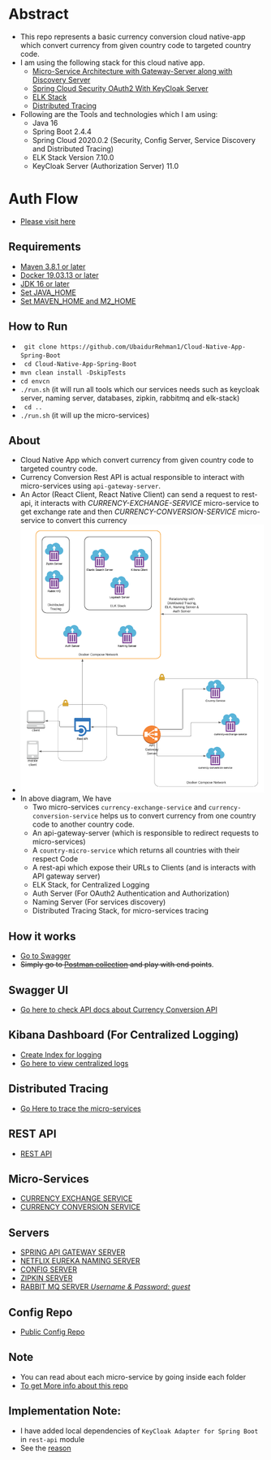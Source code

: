 Abstract
========
- This repo represents a basic currency conversion cloud native-app which convert currency from given country code to targeted country code.
- I am using the following stack for this cloud native app.   
    - [Micro-Service Architecture with Gateway-Server along with Discovery Server]()
    - [Spring Cloud Security OAuth2 With KeyCloak Server]()
    - [ELK Stack]()
    - [Distributed Tracing]()
- Following are the Tools and technologies which I am using:
  - Java 16
  - Spring Boot 2.4.4
  - Spring Cloud 2020.0.2 (Security, Config Server, Service Discovery and Distributed Tracing)
  - ELK Stack Version 7.10.0
  - KeyCloak Server (Authorization Server) 11.0
    
Auth Flow
=========
- [Please visit here](./resource/auth/auth-flow.md)

Requirements
-----------
- [Maven 3.8.1 or later](./resource/install-require-softwares.md#install-maven-and-jdk-16)
- [Docker 19.03.13 or later](./resource/install-require-softwares.md#install-docker)
- [JDK 16 or later](./resource/install-require-softwares.md#install-maven-and-jdk-16)
- [Set JAVA_HOME](./resource/install-require-softwares.md#install-maven-and-jdk-16)
- [Set MAVEN_HOME and M2_HOME](./resource/install-require-softwares.md#install-maven-and-jdk-16)

How to Run
----------
-   ``` git clone https://github.com/UbaidurRehman1/Cloud-Native-App-Spring-Boot```
-   ``` cd Cloud-Native-App-Spring-Boot```
-   ```mvn clean install -DskipTests```
-   ```cd envcn```
-   ```./run.sh``` (it will run all tools which our services needs such as keycloak server, naming server, databases, zipkin, rabbitmq and elk-stack)
-   ``` cd ..```
-   ``` ./run.sh ``` (it will up the micro-services)


About
----
- Cloud Native App which convert currency from given country code to targeted country code. 
- Currency Conversion Rest API  is actual responsible to interact with micro-services using ```api-gateway-server```. 
- An Actor (React Client, React Native Client) can  send a request to rest-api, it interacts with *CURRENCY-EXCHANGE-SERVICE*  micro-service to get exchange rate and then *CURRENCY-CONVERSION-SERVICE* micro-service to convert this currency
- ![Micro Service Architecture](resource/3cnAuthFlow.png)
- In above diagram, We have 
    - Two micro-services ```currency-exchange-service```  and ```currency-conversion-service``` helps us to convert currency from one country code to another country code.
    - An api-gateway-server (which is responsible to redirect requests to micro-services)
    - A ```country-micro-service``` which returns all countries with their respect Code
    - A rest-api which expose their URLs to Clients (and is interacts with API gateway server)
    - ELK Stack, for Centralized Logging
    - Auth Server (For OAuth2 Authentication and Authorization)
    - Naming Server (For services discovery)
    - Distributed Tracing Stack, for micro-services tracing

    
How it works
------------
- [Go to Swagger](resource/how-to-use-swagger.md) 
- ~~Simply go to [Postman collection](https://www.getpostman.com/collections/567dafcda4e68e8ab855) and play with end points~~.

Swagger UI
----------
- [Go here to check API docs about Currency Conversion API](http://localhost:5200/swagger-ui/index.html#/exchange-controller)

Kibana Dashboard (For Centralized Logging)
------------------------------------------
- [Create Index for logging](resource/create-index-for-logging.md)
- [Go here to view centralized logs](http://localhost:5601/app/discover#)

Distributed Tracing
-------------------
- [Go Here to trace the micro-services](http://localhost:9411/zipkin/)


REST API
--------
-   [REST API](http://localhost:5200/actuator/health)

Micro-Services
--------------
-   [CURRENCY EXCHANGE SERVICE](http://localhost:8000/actuator/health)
-   [CURRENCY CONVERSION SERVICE](http://localhost:8100/actuator/health)

Servers
-------
-   [SPRING API GATEWAY SERVER](http://localhost:8755/actuator/health)
-   [NETFLIX EUREKA NAMING SERVER](http://localhost:8761/)
-   [CONFIG SERVER](http://localhost:8888/actuator/health)
-   [ZIPKIN SERVER](http://localhost:9411/zipkin/)
-   [RABBIT MQ SERVER *Username & Password: guest*](http://localhost:15672/)

Config Repo
-----------
- [Public Config Repo](https://github.com/UbaidurRehman1/public-repo)

Note
----
- You can read about each micro-service by going inside each folder
- [To get More info about this repo](./moreinfo.md)

Implementation Note:
--------------------
- I have added local dependencies of `KeyCloak Adapter for Spring Boot` in `rest-api` module
- See the [reason](https://github.com/keycloak/keycloak/pull/7533#issuecomment-749705232)
